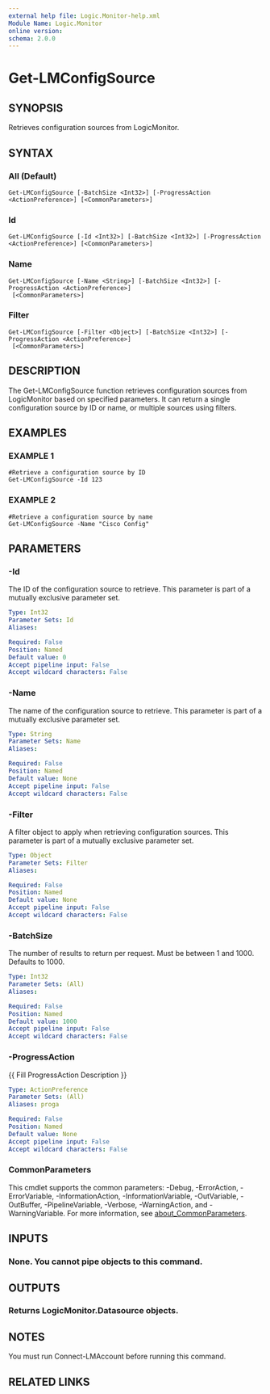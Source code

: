 ```yaml
---
external help file: Logic.Monitor-help.xml
Module Name: Logic.Monitor
online version:
schema: 2.0.0
---
```


# Get-LMConfigSource

## SYNOPSIS
Retrieves configuration sources from LogicMonitor.

## SYNTAX

### All (Default)
```
Get-LMConfigSource [-BatchSize <Int32>] [-ProgressAction <ActionPreference>] [<CommonParameters>]
```

### Id
```
Get-LMConfigSource [-Id <Int32>] [-BatchSize <Int32>] [-ProgressAction <ActionPreference>] [<CommonParameters>]
```

### Name
```
Get-LMConfigSource [-Name <String>] [-BatchSize <Int32>] [-ProgressAction <ActionPreference>]
 [<CommonParameters>]
```

### Filter
```
Get-LMConfigSource [-Filter <Object>] [-BatchSize <Int32>] [-ProgressAction <ActionPreference>]
 [<CommonParameters>]
```

## DESCRIPTION
The Get-LMConfigSource function retrieves configuration sources from LogicMonitor based on specified parameters.
It can return a single configuration source by ID or name, or multiple sources using filters.

## EXAMPLES

### EXAMPLE 1
```
#Retrieve a configuration source by ID
Get-LMConfigSource -Id 123
```

### EXAMPLE 2
```
#Retrieve a configuration source by name
Get-LMConfigSource -Name "Cisco Config"
```

## PARAMETERS

### -Id
The ID of the configuration source to retrieve.
This parameter is part of a mutually exclusive parameter set.

```yaml
Type: Int32
Parameter Sets: Id
Aliases:

Required: False
Position: Named
Default value: 0
Accept pipeline input: False
Accept wildcard characters: False
```

### -Name
The name of the configuration source to retrieve.
This parameter is part of a mutually exclusive parameter set.

```yaml
Type: String
Parameter Sets: Name
Aliases:

Required: False
Position: Named
Default value: None
Accept pipeline input: False
Accept wildcard characters: False
```

### -Filter
A filter object to apply when retrieving configuration sources.
This parameter is part of a mutually exclusive parameter set.

```yaml
Type: Object
Parameter Sets: Filter
Aliases:

Required: False
Position: Named
Default value: None
Accept pipeline input: False
Accept wildcard characters: False
```

### -BatchSize
The number of results to return per request.
Must be between 1 and 1000.
Defaults to 1000.

```yaml
Type: Int32
Parameter Sets: (All)
Aliases:

Required: False
Position: Named
Default value: 1000
Accept pipeline input: False
Accept wildcard characters: False
```

### -ProgressAction
{{ Fill ProgressAction Description }}

```yaml
Type: ActionPreference
Parameter Sets: (All)
Aliases: proga

Required: False
Position: Named
Default value: None
Accept pipeline input: False
Accept wildcard characters: False
```

### CommonParameters
This cmdlet supports the common parameters: -Debug, -ErrorAction, -ErrorVariable, -InformationAction, -InformationVariable, -OutVariable, -OutBuffer, -PipelineVariable, -Verbose, -WarningAction, and -WarningVariable. For more information, see [about_CommonParameters](http://go.microsoft.com/fwlink/?LinkID=113216).

## INPUTS

### None. You cannot pipe objects to this command.
## OUTPUTS

### Returns LogicMonitor.Datasource objects.
## NOTES
You must run Connect-LMAccount before running this command.

## RELATED LINKS
